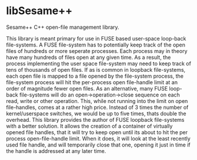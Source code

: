 libSesame++
========

Sesame++ C++ open-file management library. 

This library is meant primary for use in FUSE based user-space loop-back file-systems. 
A FUSE file-system has to potentially keep track of the open files of hundreds or more seperate processes. 
Each process may in theory have many hundreds of files open at any given time. As a result, the process implementing the user space file-system may need to keep track of tens of thousands of open files. If as is common in loopback file-systems, each open file is mapped to a file opened by the file-system process, the file-system process will hit the per-process open file-handle limit at an order of magnitude fewer open files. As an alternative, many FUSE loop-back file-systems will do an open->operation->close sequence on each read, write or other operation. This, while not running into the limit on open file-handles, comes at a rather high price. Instead of 3 times the number of kernel/userspace switches, we would be up to five times, thats double the overhead. This library provides the author of FUSE loopback file-systems with a better solution. It allows the creation of a container of virtually opened file handles, that it will try to keep open until its about to hit the per process open-file-handle limit.  When it does, it will look at the least recently used file handle, and will temporarily close that one, opening it just in time if the handle is addressed at any later time. 


